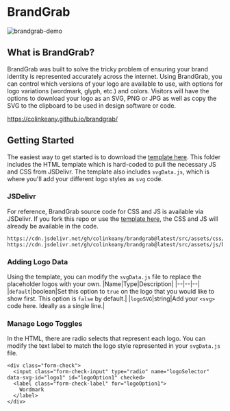 # BrandGrab
![brandgrab-demo](https://github.com/colinkeany/brandgrab/assets/4369448/1384317b-443b-4b65-81f2-ee612e5d51dc)

## What is BrandGrab?
BrandGrab was built to solve the tricky problem of ensuring your brand identity is represented accurately across the internet. Using BrandGrab, you can control which versions of your logo are available to use, with options for logo variations (wordmark, glyph, etc.) and colors. Visitors will have the options to download your logo as an SVG, PNG or JPG as well as copy the SVG to the clipboard to be used in design software or code.

https://colinkeany.github.io/brandgrab/

## Getting Started
The easiest way to get started is to download the [template here](https://github.com/colinkeany/brandgrab/tree/main/src). This folder includes the HTML template which is hard-coded to pull the necessary JS and CSS from JSDelivr. The template also includes `svgData.js`, which is where you'll add your different logo styles as `svg` code.

### JSDelivr
For reference, BrandGrab source code for CSS and JS is available via JSDelivr. If you fork this repo or use the [template here](https://github.com/colinkeany/brandgrab/tree/main/src), the CSS and JS will already be available in the code.
```
https://cdn.jsdelivr.net/gh/colinkeany/brandgrab@latest/src/assets/css/brandgrab.css
https://cdn.jsdelivr.net/gh/colinkeany/brandgrab@latest/src/assets/js/brandgrab.1.0.js
```

### Adding Logo Data
Using the template, you can modify the `svgData.js` file to replace the placeholder logos with your own.
|Name|Type|Description|
|--|--|--|
|`default`|boolean|Set this option to `true` on the logo that you would like to show first. This option is `false` by default.|
|`logoSVG`|string|Add your `<svg>` code here. Ideally as a single line.|

### Manage Logo Toggles
In the HTML, there are radio selects that represent each logo. You can modify the text label to match the logo style represented in your `svgData.js` file.
```
<div class="form-check">
  <input class="form-check-input" type="radio" name="logoSelector" data-svg-id="logo1" id="logoOption1" checked>
  <label class="form-check-label" for="logoOption1">
    Wordmark
  </label>
</div>
```
